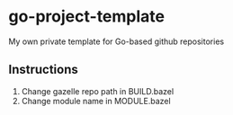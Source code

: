 # go-project-template
My own private template for Go-based github repositories

## Instructions

1. Change gazelle repo path in BUILD.bazel
1. Change module name in MODULE.bazel